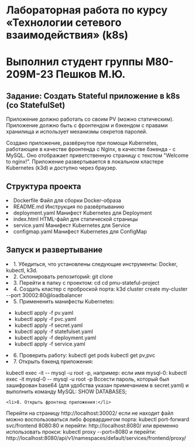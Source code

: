 # Лабораторная работа по курсу «Технологии сетевого взаимодействия» (k8s)

# Выполнил студент группы М80-209М-23 Пешков М.Ю.

<h2>Задание: Создать Stateful приложение в k8s (со StatefulSet)</h2>
<p>Приложение должно работать со своим PV (можно статическим). Приложение должно быть с фронтендом и бэкендом с правами хранилища и использует механизмы секретов паролей.</p>

<p>Создано приложение, развёрнутое при помощи Kubernetes, работающее в качестве фронтенда с Nginx, в качестве бэкенда - с MySQL. Оно отображает приветственную страницу с текстом "Welcome to nginx!". Приложение развертывается в локальном кластере Kubernetes (k3d) и доступно через браузер.</p>


<h2>Структура проекта</h2>
    <li>Dockerfile Файл для сборки Docker-образа</li>
    <li>README.md Инструкция по развёртыванию</li>
    <li>deployment.yaml Манифест Kubernetes для Deployment</li>
    <li>index.html HTML-файл для статической страницы</li>
    <li>service.yaml  Манифест Kubernetes для Service</li>
    <li>configmap.yaml Манифест Kubernetes для ConfigMap</li>


<h2>Запуск и развертывание</h2>
    <li>1. Убедиться, что установлены следующие инструменты: Docker, kubectl, k3d.</li>
    <li>2. Склонировать репозиторий: git clone <URL-репозитория></li>
    <li>3. Перейти в папку с проектом: cd  cd pmu-stateful-project</li>
    <li>4. Создать кластер с проброской порта: k3d cluster create my-cluster --port 30002:80@loadbalancer</li>
    <li>5. Примененить манифесты Kubernetes:</li>
    <ul>
        <li>kubectl apply -f pv.yaml</li>
        <li>kubectl apply -f pvc.yaml</li>
        <li>kubectl apply -f secret.yaml</li>
        <li>kubectl apply -f statefulset.yaml</li>
        <li>kubectl apply -f deployment.yaml</li>
        <li>kubectl apply -f service.yaml</li>
    </ul>
    <li>6. Проверить работу: kubectl get pods kubectl get pv,pvc</li>
    <li>7. Открыть бэкенд приложения:</li>

<p>kubectl exec -it -- mysql -u root -p, например: если имя mysql-0: kubectl exec -it mysql-0 -- mysql -u root -p Вссести пароль, который был зашифрован base64 (для удобства указан примечанием в secret.yaml) и выполнить команду MySQL: SHOW DATABASES;</p>

    <li>8. Открыть фронтенд приложения:</li>

<p>Перейти на страницу http://localhost:30002/ если не находит файл можно воспользоваться либо форвардингом порта: kubectl port-forward svc/frontend 8080:80 и перейти: http://localhost:8080/ или временно использовать прокси: kubectl proxy --port=8080 и перейти: http://localhost:8080/api/v1/namespaces/default/services/frontend/proxy/</p>

